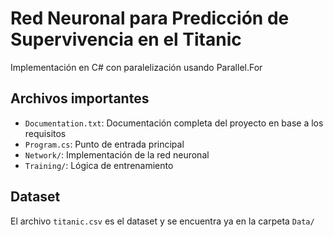 # Red Neuronal para Predicción de Supervivencia en el Titanic

Implementación en C# con paralelización usando Parallel.For

## Archivos importantes
- `Documentation.txt`: Documentación completa del proyecto en base a los requisitos
- `Program.cs`: Punto de entrada principal
- `Network/`: Implementación de la red neuronal
- `Training/`: Lógica de entrenamiento

## Dataset
El archivo `titanic.csv` es el dataset y se encuentra ya en la carpeta `Data/`
